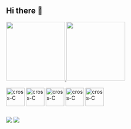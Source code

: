 ## Hi there 👋


<a href="https://github.com/0verthrive/github-readme-stats">
  <img height="160em" src="https://github-readme-stats.vercel.app/api?username=0verthrive&show_icons=true&theme=dracula"/>
</a>
<a href="https://github.com/0verthrive/convoychat">
  <img height="160em" src="https://github-readme-stats.vercel.app/api/top-langs/?username=0verthrive&layout=compact&langs_count=16&theme=dracula"/>
</a>

<div style="display: inline_block"><br>
  <img align="center" alt="cross-C" height="50" width="50" src="https://cdn.jsdelivr.net/gh/devicons/devicon/icons/c/c-original.svg">
  <img align="center" alt="cross-C" height="50" width="50" src="https://cdn.jsdelivr.net/gh/devicons/devicon/icons/java/java-original.svg">
  <img align="center" alt="cross-C" height="50" width="50" src="https://cdn.jsdelivr.net/gh/devicons/devicon/icons/python/python-original.svg">
  <img align="center" alt="cross-C" height="50" width="50" src="https://cdn.jsdelivr.net/gh/devicons/devicon/icons/git/git-original.svg">
  <img align="center" alt="cross-C" height="50" width="50" src="https://cdn.jsdelivr.net/gh/devicons/devicon/icons/ubuntu/ubuntu-plain.svg">
  
##
  
<div>
  <a href="https://www.instagram.com/sara_leal98/" target="_blank"><img src="https://img.shields.io/badge/Instagram-E4405F?style=for-the-badge&logo=instagram&logoColor=white" target="_blank"></a> 
  <a href="www.linkedin.com/in/sara-lessa" target="_blank"><img src="https://img.shields.io/badge/LinkedIn-0077B5?style=for-the-badge&logo=linkedin&logoColor=white" target="_blank"></a> 
</div>
